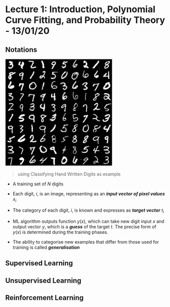 # Lecture 1: Introduction, Polynomial Curve Fitting, and Probability Theory - 13/01/20

## Notations

<img src="src/截屏2020-01-14上午10.44.43.png" alt="截屏2020-01-14上午10.44.43" style="zoom: 33%;" />

>   using Classifying Hand Written Digits as example

-   A training set of $N$ digits
-   Each digit, $i$, is an image, representing as an ***input vector of pixel values*** $x_i$
-   The category of each digit, $i$, is known and expresses as ***target vector*** $t_i$

-   ML algorithm outputs function $y(x)$, which can take new digit input $x$ and output vector $y$, which is a ***guess*** of the target $t$. The precise form of $y(x)$ is determined during the training phases.
-   The ability to categorise new examples that differ from those used for training is called ***generalisation***

## Supervised Learning

## Unsupervised Learning

## Reinforcement Learning



